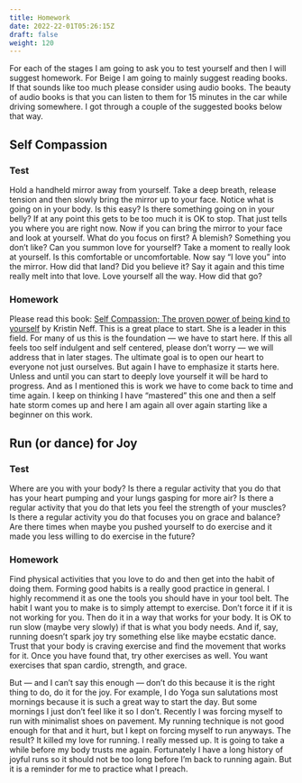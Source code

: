```yaml
---
title: Homework
date: 2022-22-01T05:26:15Z
draft: false
weight: 120
---
```

For each of the stages I am going to ask you to test yourself and then I will suggest homework. For Beige I am going to mainly suggest reading books. If that sounds like too much please consider using audio books. The beauty of audio books is that you can listen to them for 15 minutes in the car while driving somewhere. I got through a couple of the suggested books below that way.

## Self Compassion
### Test
Hold a handheld mirror away from yourself. Take a deep breath, release tension and then slowly bring the mirror up to your face. Notice what is going on in your body. Is this easy? Is there something going on in your belly? If at any point this gets to be too much it is OK to stop. That just tells you where you are right now. Now if you can bring the mirror to your face and look at yourself. What do you focus on first? A blemish? Something you don’t like? Can you summon love for yourself? Take a moment to really look at yourself. Is this comfortable or uncomfortable. Now say “I love you” into the mirror. How did that land? Did you believe it? Say it again and this time really melt into that love. Love yourself all the way. How did that go?
### Homework
Please read this book: [Self Compassion; The proven power of being kind to yourself][1] by Kristin Neff. This is a great place to start. She is a leader in this field.  For many of us this is the foundation — we have to start here. If this all feels too self indulgent and self centered, please don’t worry — we will address that in later stages. The ultimate goal is to open our heart to everyone not just ourselves. But again I have to emphasize it starts here. Unless and until you can start to deeply love yourself it will be hard to progress. And as I mentioned this is work we have to come back to time and time again. I keep on thinking I have “mastered” this one and then a self hate storm comes up and here I am again all over again starting like a beginner on this work.

## Run (or dance) for Joy
### Test
Where are you with your body? Is there a regular activity that you do that has your heart pumping and your lungs gasping for more air? Is there a regular activity that you do that lets you feel the strength of your muscles? Is there a regular activity you do that focuses you on grace and balance?
Are there times when maybe you pushed yourself to do exercise and it made you less willing to do exercise in the future?
### Homework
Find physical activities that you love to do and then get into the habit of doing them. Forming good habits is a really good practice in general. I highly recommend it as one the tools you should have in your tool belt. The habit I want you to make is to simply attempt to exercise. Don’t force it if it is not working for you. Then do it in a way that works for your body. It is OK to run slow (maybe very slowly) if that is what you body needs. And if, say, running doesn’t spark joy try something else like maybe ecstatic dance. Trust that your body is craving exercise and find the movement that works for it. Once you have found that, try other exercises as well. You want exercises that span cardio, strength, and grace. 

But — and I can’t say this enough — don’t do this because it is the right thing to do, do it for the joy. For example, I do Yoga sun salutations most mornings because it is such a great way to start the day. But some mornings I just don’t feel like it so I don’t.  Recently I was forcing myself to run with minimalist shoes on pavement. My running technique is not good enough for that and it hurt, but I kept on forcing myself to run anyways. The result? It killed my love for running. I really messed up. It is going to take a while before my body trusts me again. Fortunately I have a long history of joyful runs so it should not be too long before I’m back to running again. But it is a reminder for me to practice what I preach.


[1]:	https://self-compassion.org/self-compassion-kristin-neff/